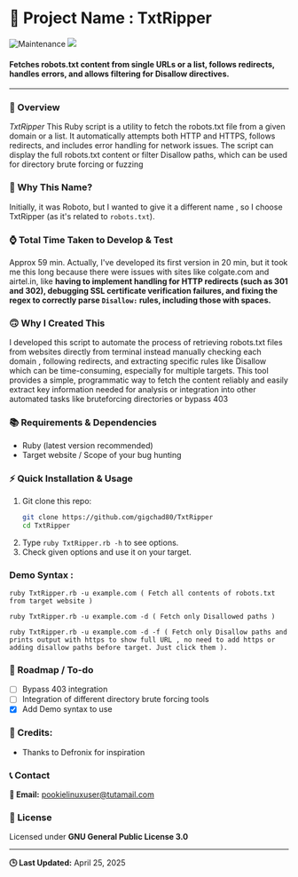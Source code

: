 
🚀 Project Name : TxtRipper
===============

![Maintenance](https://img.shields.io/badge/Maintained%3F-yes-purple.svg)
<a href="https://github.com/gigachad80/grep-backURLs/issues"><img src="https://img.shields.io/badge/contributions-welcome-brightgreen.svg?style=flat"></a>

#### Fetches robots.txt content from single URLs or a list, follows redirects, handles errors, and allows filtering for Disallow directives.

---

### 📌 Overview

 *_TxtRipper_* This Ruby script is a utility to fetch the robots.txt file from a given domain or a list. It automatically attempts both HTTP and HTTPS, follows redirects, and includes error handling for network issues. The script can display the full robots.txt content or filter Disallow paths, which can be used for directory brute forcing or fuzzing 

### 🤔 Why This Name?

Initially, it was Roboto, but I wanted to give it a different name , so I choose TxtRipper (as it's related to `robots.txt`).

### ⌚ Total Time Taken to Develop & Test

Approx 59 min. Actually, I've developed its first version in 20 min, but it took me this long because there were issues with sites like colgate.com and airtel.in, like **having to implement handling for HTTP redirects (such as 301 and 302), debugging SSL certificate verification failures, and fixing the regex to correctly parse `Disallow:` rules, including those with spaces.**

### 🙃 Why I Created This

I developed this script to automate the process of retrieving robots.txt files from websites directly from terminal instead manually checking each domain , following redirects, and extracting specific rules like Disallow which can be time-consuming, especially for multiple targets. This tool provides a simple, programmatic way to fetch the content reliably and easily extract key information needed for analysis or integration into other automated tasks like bruteforcing directories or bypass 403

### 📚 Requirements & Dependencies

* Ruby (latest version recommended)
* Target website / Scope of your bug hunting

### ⚡ Quick Installation & Usage

1.  Git clone this repo:
    ```bash
    git clone https://github.com/gigchad80/TxtRipper
    cd TxtRipper
    ```
2.  Type `ruby TxtRipper.rb -h` to see options.
3.  Check given options and use it on your target.

### Demo Syntax : 
```
ruby TxtRipper.rb -u example.com ( Fetch all contents of robots.txt from target website )
```
```
ruby TxtRipper.rb -u example.com -d ( Fetch only Disallowed paths )
```
```
ruby TxtRipper.rb -u example.com -d -f ( Fetch only Disallow paths and prints output with https to show full URL , no need to add https or adding disallow paths before target. Just click them ).
```

### 📝 Roadmap / To-do

-   [ ] Bypass 403 integration
-   [ ] Integration of different directory brute forcing tools
-   [x] Add Demo syntax to use 

### 💓 Credits:

* Thanks to Defronix for inspiration 

### 📞 Contact

**📧 Email:** pookielinuxuser@tutamail.com

### 📄 License

Licensed under **GNU General Public License 3.0**

---

**🕒 Last Updated:** April 25, 2025
